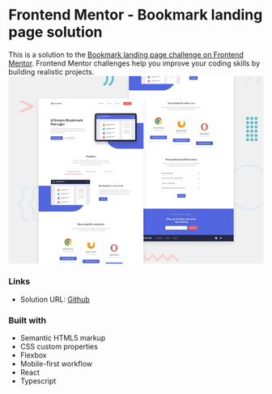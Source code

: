 # Frontend Mentor - Bookmark landing page solution

This is a solution to the [Bookmark landing page challenge on Frontend Mentor](https://www.frontendmentor.io/challenges/bookmark-landing-page-5d0b588a9edda32581d29158). Frontend Mentor challenges help you improve your coding skills by building realistic projects.
![Design preview for the Bookmark landing page coding challenge](./design/desktop-preview.jpg)

### Links

- Solution URL: [Github](https://github.com/AndreiLhu/Bookmark-Page)
<!-- - Live Site URL: [Add live site URL here](https://your-live-site-url.com) -->

### Built with

- Semantic HTML5 markup
- CSS custom properties
- Flexbox
- Mobile-first workflow
- React
- Typescript
